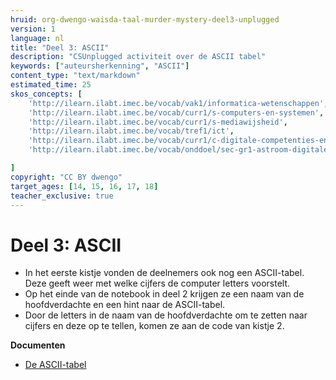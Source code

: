 ```yaml
---
hruid: org-dwengo-waisda-taal-murder-mystery-deel3-unplugged
version: 1
language: nl
title: "Deel 3: ASCII"
description: "CSUnplugged activiteit over de ASCII tabel"
keywords: ["auteursherkenning", "ASCII"]
content_type: "text/markdown"
estimated_time: 25
skos_concepts: [
    'http://ilearn.ilabt.imec.be/vocab/vak1/informatica-wetenschappen', 
    'http://ilearn.ilabt.imec.be/vocab/curr1/s-computers-en-systemen',
    'http://ilearn.ilabt.imec.be/vocab/curr1/s-mediawijsheid',
    'http://ilearn.ilabt.imec.be/vocab/tref1/ict',
    'http://ilearn.ilabt.imec.be/vocab/curr1/c-digitale-competenties-en-mediawijsheid',
    'http://ilearn.ilabt.imec.be/vocab/onddoel/sec-gr1-astroom-digitale-competenties-en-mediawijsheid-4.5',

]
copyright: "CC BY dwengo"
target_ages: [14, 15, 16, 17, 18]
teacher_exclusive: true
---
```


# Deel 3: ASCII

- In het eerste kistje vonden de deelnemers ook nog een ASCII-tabel. Deze geeft weer met welke cijfers de computer letters voorstelt.
- Op het einde van de notebook in deel 2 krijgen ze een naam van de hoofdverdachte en een hint naar de ASCII-tabel.
- Door de letters in de naam van de hoofdverdachte om te zetten naar cijfers en deze op te tellen, komen ze aan de code van kistje 2.

**Documenten**
* [De ASCII-tabel](content/ASCII_tabel_hint.pdf)
